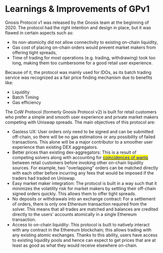 # Learnings & Improvements of GPv1



Gnosis Protocol v1 was released by the Gnosis team at the beginning of 2020. The protocol had the right intention and design in place, but it was flawed in certain aspects such as:

* Its non-atomicity did not allow connectivity to existing on-chain liquidity,
* Gas cost of placing on-chain orders would prevent market makers from offering tight spreads,
* Time of trading for most operations (e.g. trading, withdrawing) took too long, making them too cumbersome for a good retail user experience.

Because of it, the protocol was mainly used for IDOs, as its batch trading service was recognized as a fair price finding mechanism due to benefits like:

* Liquidity
* Batch Timing
* Gas efficiency

The CoW Protocol (formerly Gnosis Protocol v2) is built for retail customers who prefer a simple and smooth user experience and private market makers competing with Uniswap spreads. The main objectives of this protocol are:

* Gasless UX: User orders only need to be signed and can be submitted off-chain, so there will be no gas estimations or any possibility of failed transactions. This alone will be a major contributor to a smoother user experience than existing DEX aggregators.
* Better prices than existing dex-aggregators: This is a result of competing solvers along with accounting for [<mark style="color:blue;">coincidences of wants</mark>](https://en.wikipedia.org/wiki/Coincidence\_of\_wants) <mark style="color:blue;"></mark> between retail customers before invoking other on-chain liquidity sources. For example, two "overlapping" orders can be matched directly with each other before incurring any fees that would be imposed if the traders had traded on Uniswap.
* Easy market maker integration: The protocol is built in a way such that it minimizes the volatility risk for market makers by settling their off-chain signed orders quickly. This allows them to offer tight spreads.
* No deposits or withdrawals into an exchange contract: For a settlement of orders, there is only one Ethereum transaction required from the solver. This means that all trades are matched and balances are credited directly to the users' accounts atomically in a single Ethereum transaction.
* Access to on-chain liquidity: This protocol is built to natively interact with any contract in the Ethereum blockchain; this allows trading with any existing atomic exchanges. Thanks to this ability, users have access to existing liquidity pools and hence can expect to get prices that are at least as good as what they would receive elsewhere on-chain.
